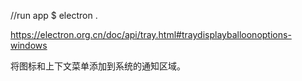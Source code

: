 //run app
$ electron .

https://electron.org.cn/doc/api/tray.html#traydisplayballoonoptions-windows

将图标和上下文菜单添加到系统的通知区域。
